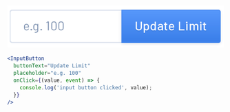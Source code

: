 <div class="references">
  <div class="reference">
    <a href="public/images/components/InputButton/1.png">
      <img src="public/images/components/InputButton/1.png" alt="InputButton 1" />
    </a>
  </div>
</div>

```jsx
<InputButton
  buttonText="Update Limit"
  placeholder="e.g. 100"
  onClick={(value, event) => {
    console.log('input button clicked', value);
  }}
/>
```
